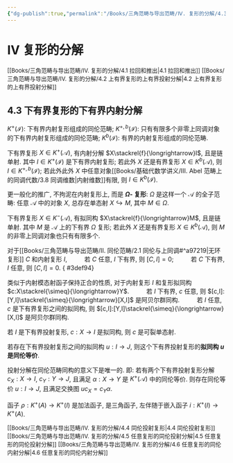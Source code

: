 ```yaml
---
{"dg-publish":true,"permalink":"/Books/三角范畴与导出范畴/Ⅳ. 复形的分解/4.3 下有界复形的下有界内射分解/","dgPassFrontmatter":true,"created":"2024-08-05T11:38:24.629+08:00","updated":"2024-08-29T21:23:40.603+08:00"}
---
```


# Ⅳ 复形的分解

<font size="2"> [[Books/三角范畴与导出范畴/Ⅳ. 复形的分解/4.1 拉回和推出\|4.1 拉回和推出]] </font>
<font size="2"> [[Books/三角范畴与导出范畴/Ⅳ. 复形的分解/4.2 上有界复形的上有界投射分解\|4.2 上有界复形的上有界投射分解]]  </font>
## 4.3 下有界复形的下有界内射分解

$K^+(\mathcal{I})$: 下有界内射复形组成的同伦范畴;
$K^{+,b}(\mathcal{I})$: 只有有限多个非零上同调对象的下有界内射复形组成的同伦范畴;
$K^b(\mathcal{I})$: 有界的内射复形组成的同伦范畴.

下有界复形 $X \in K^+(\mathcal{A})$, 有内射分解 $X\stackrel{f}{\longrightarrow}I$, 且是链单射. 其中 $I \in K^+(\mathcal{I})$ 是下有界内射复形;
若此外 $X$ 还是有界复形 $X \in K^b(\mathcal{A})$, 则 $I \in K^{+,b}(\mathcal{I})$;
若此外此外 $X$ 中任意对象[[Books/基础代数学讲义/Ⅲ. Abel 范畴上的同调代数/3.8 同调维数\|内射维数]]有限, 则 $I \in K^b(\mathcal{I})$.

更一般化的推广, 不拘泥在内射复形上, 而是 **$\Omega$- 复形**:  $\Omega$ 是这样一个 $\mathcal{A}$ 的全子范畴: 任意 $\mathcal{A}$ 中的对象 $X$, 总存在单态射 $X\hookrightarrow M$, 其中 $M \in \Omega$.

下有界复形 $X \in K^-(\mathcal{A})$, 有拟同构 $X\stackrel{f}{\longrightarrow}M$, 且是链单射. 其中 $M$ 是 $\mathcal{A}$ 上的下有界 $\Omega$ 复形;
若此外 $X$ 还是有界复形 $X \in K^b(\mathcal{A})$, 则 $M$ 的非零上同调对象也只有有限多个.

对于[[Books/三角范畴与导出范畴/Ⅱ. 同伦范畴/2.1 同伦与上同调#^a97219\|无环复形]] $C$ 和内射复形 $I$,
$\qquad$ 若 $C$ 任意, $I$ 下有界, 则 $[C,I]=0$;
$\qquad$ 若 $C$ 下有界, $I$ 任意, 则 $[C,I]=0$.
{ #3def94}


类似于内射模态射函子保持正合的性质, 对于内射复形 $I$ 和复形拟同构 $c:X\stackrel{\simeq}{\longrightarrow}Y$.
$\qquad$ 若 $I$ 下有界,  $c$ 任意, 则 $[c,I]:[Y,I]\stackrel{\simeq}{\longrightarrow}[X,I]$ 是阿贝尔群同构.
$\qquad$ 若 $I$ 任意, $c$ 是下有界复形之间的拟同构, 则 $[c,I]:[Y,I]\stackrel{\simeq}{\longrightarrow}[X,I]$ 是阿贝尔群同构.

若 $I$ 是下有界投射复形,  $c:X\rightarrow I$ 是拟同构, 则 $c$ 是可裂单态射.

若存在下有界投射复形之间的拟同构 $u:I\rightarrow J$, 则这个下有界投射复形的**拟同构 $u$ 是同伦等价**. 

投射分解在同伦范畴同构的意义下是唯一的. 即: 若有两个下有界投射复形分解 $c_X:X\rightarrow I$,  $c_Y:Y\rightarrow J$, 且满足 $\alpha:X\rightarrow Y$ 是 $K^+(\mathcal{A})$ 中的同伦等价. 则存在同伦等价 $u:I\rightarrow J$, 且满足交换图 $uc_X=c_Y\alpha$.

函子 $\rho:K^+(A)\rightarrow K^+(I)$ 是加法函子, 是三角函子, 左伴随于嵌入函子 $i:K^+(I)\rightarrow K^+(A)$.

<font size="2"> [[Books/三角范畴与导出范畴/Ⅳ. 复形的分解/4.4 同伦投射复形\|4.4 同伦投射复形]]  </font>
<font size="2"> [[Books/三角范畴与导出范畴/Ⅳ. 复形的分解/4.5 任意复形的同伦投射分解\|4.5 任意复形的同伦投射分解]]  </font>
<font size="2"> [[Books/三角范畴与导出范畴/Ⅳ. 复形的分解/4.6 任意复形的同伦内射分解\|4.6 任意复形的同伦内射分解]]  </font>